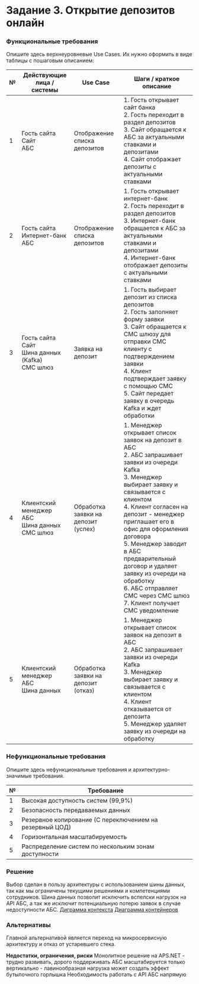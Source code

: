 # Задание 3. Открытие депозитов онлайн

### Функциональные требования
Опишите здесь верхнеуровневые Use Cases. Их нужно оформить в виде таблицы с пошаговым описанием:

| №   | Действующие лица / системы                                 | Use Case                            | Шаги / краткое описание                                                                                                                                                                                                                                                                                                                                                                                                                    |
|-----|------------------------------------------------------------|-------------------------------------|--------------------------------------------------------------------------------------------------------------------------------------------------------------------------------------------------------------------------------------------------------------------------------------------------------------------------------------------------------------------------------------------------------------------------------------------|
| 1   | Гость сайта<br />Сайт</br>АБС                              | Отображение списка депозитов        | 1. Гость открывает сайт банка <br>2. Гость переходит в раздел депозитов<br>3. Сайт обращается к АБС за актуальными ставками и депозитами<br/>4. Сайт отображает депозиты с актуальными ставками                                                                                                                                                                                                                                            |
| 2   | Гость сайта<br />Интернет-банк</br>АБС                     | Отображение списка депозитов        | 1. Гость открывает интернет-банк <br>2. Гость переходит в раздел депозитов<br>3. Интернет-банк обращается к АБС за актуальными ставками и депозитами<br/>4. Интернет-банк отображает депозиты с актуальными ставками                                                                                                                                                                                                                       |
| 3   | Гость сайта<br />Сайт</br>Шина данных (Kafka)<br/>СМС шлюз | Заявка на депозит                   | 1. Гость выбирает депозит из списка депозитов <br>2. Гость заполняет форму заявки<br>3. Сайт обращается к СМС шлюзу для отправки СМС клиенту с подтверждением заявки<br />4. Клиент подтверждает заявку с помощью СМС <br/> 5. Сайт передает заявку в очередь Kafka и ждет обработки                                                                                                                                                       |
| 4   | Клиентский менеджер<br />АБС<br />Шина данных<br/>СМС шлюз | Обработка заявки на депозит (успех) | 1. Менеджер открывает список заявок на депозит в АБС <br>2. АБС запрашивает заявки из очереди Kafka<br />3. Менеджер выбирает заявку и связывается с клиентом <br>4. Клиент согласен на депозит - менеджер приглашает его в офис для оформления договора<br />5. Менеджер заводит в АБС предварительный договор и удаляет заявку из очереди на обработку<br />6. АБС отправляет СМС через СМС шлюз<br />7. Клиент получает СМС уведомление |
| 5   | Клиентский менеджер<br />АБС<br />Шина данных              | Обработка заявки на депозит (отказ) | 1. Менеджер открывает список заявок на депозит в АБС <br>2. АБС запрашивает заявки из очереди Kafka<br />3. Менеджер выбирает заявку и связывается с клиентом <br>4. Клиент отказывается от депозита<br />5. Менеджер удаляет заявку из очереди на обработку                                                                                                                                                                               |


### Нефункциональные требования
Опишите здесь нефункциональные требования и архитектурно-значимые требования.

| №   | **Требование**                                           |
|-----|----------------------------------------------------------|
| 1   | Высокая доступность систем (99,9%)                       |
| 2   | Безопасность передаваемых данных                         |
| 3   | Резервное копирование (С переключением на резервный ЦОД) |
| 4   | Горизонтальная масштабируемость                          |
| 5   | Распределение систем по нескольким зонам доступности     |

### Решение
Выбор сделан в пользу архитектуры с использованием шины данных, так как мы ограничены текущими решениями и компетенциями сотрудников. Шина данных позволит исключить вспелски нагрузок на API АБС, а так же исключит потенциальную потерю заявок в случае недоступности АБС.
[Диграмма контекста](c4_context.drawio)
[Диаграмма контейнеров](c4_container.drawio)

### <a name="_bjrr7veeh80c"></a>**Альтернативы**
Главной альтернативой является переход на микросервисную архитектуру и отказ от устаревшего стека.

**Недостатки, ограничения, риски**
Монолитное решение на APS.NET - трудно развивать, дорого поддерживать
АБС масштабируется только вертикально - лавинообразная нагрузка может создать эффект бутылочного горлышка
Необходимость работать с API АБС напрямую

